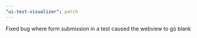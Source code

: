 ```yaml
---
"ui-test-visualizer": patch
---
```


Fixed bug where form submission in a test caused the webview to go blank
